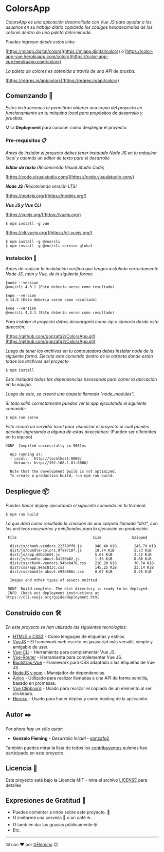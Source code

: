 # ColorsApp

_ColorsApp es una aplicación desarrollada con Vue JS para ayudar a los usuarios en su trabajo diario copiando los códigos hexadecimales de los colores dentro de una paleta determinada._

_Puedes ingresar desde estos links:_

[https://miapp.digital/colors](https://miapp.digital/colors) 
_ó_ 
[https://color-app-vue.herokuapp.com/colors](https://color-app-vue.herokuapp.com/colors)

_La paleta de colores es obtenida a través de una API de prueba._
<!-- ``` -->
[https://reqres.in/api/colors](https://reqres.in/api/colors)

<!-- ``` -->
## Comenzando 🚀

_Estas instrucciones te permitirán obtener una copia del proyecto en funcionamiento en tu máquina local para propósitos de desarrollo y pruebas._

Mira **Deployment** para conocer como desplegar el proyecto.


### Pre-requisitos 📋

_Antes de instalar el proyecto debes tener instalado Node JS en tu máquina local y además un editor de texto para el desarrollo_

***Editor de texto*** _(Recomiendo Visual Studio Code)_
<!-- ``` -->
[https://code.visualstudio.com/](https://code.visualstudio.com/)
<!-- ``` -->
***Node JS*** _(Recomiendo versión LTS)_
<!-- ``` -->
[https://nodejs.org/](https://nodejs.org/)
<!-- ``` -->
***Vue JS y Vue CLI***

[https://vuejs.org/](https://vuejs.org/)

```
$ npm install -g vue
```
[https://cli.vuejs.org/](https://cli.vuejs.org/)
```
$ npm install -g @vue/cli
$ npm install -g @vue/cli-service-global
```
### Instalación 🔧
_Antes de realizar la instalación verifica que tengas instalado correctamente Node JS, npm y Vue, de la siguiente forma:_
```
$node --version
@vue/cli 4.3.1 (Esto debería verse como resultado)
```
```
$npm --version
6.14.5 (Esto debería verse como resultado)
```
```
$vue --version
@vue/cli 4.3.1 (Esto debería verse como resultado)
```
_Para instalar el proyecto debes descargarlo como zip o clonarlo desde esta dirección:_
<!-- ``` -->
[https://github.com/gonzafg2/ColorsApp.git](https://github.com/gonzafg2/ColorsApp.git)
<!-- ``` -->

_Luego de tener los archivos en tu computadora debes instalar node de la siguiente forma. Ejecuta este comando dentro de la carpeta donde están todos los archivos del proyecto_
```
$ npm install
```
_Esto instalará todas las dependencias necesarias para correr la aplicación en tu equipo._

_Luego de esto, se creará una carpeta llamada "node_modules"._

_Si todo salió correctamente puedes ver la app ejecutando el siguiente comando:_
```
$ npm run serve
```
_Esto creará un servidor local para visualizar el proyecto al cual puedes acceder ingresando a alguna de estas direcciones:_ (Pueden ser diferentes en tu equipo)
```
DONE  Compiled successfully in 9051ms 

  App running at:
  - Local:   http://localhost:8080/ 
  - Network: http://192.168.1.81:8080/

  Note that the development build is not optimized.
  To create a production build, run npm run build.
```

## Despliegue 📦

_Puedes hacer deploy ejecutando el siguiente comando en tu terminal:_
```
$ npm run build
```
_Lo que dará como resultado la creación de una carpeta llamada "dist", con los archivos necesarios y minificados para la ejecución en producción._
```
 File                                   Size              Gzipped

  dist/js/chunk-vendors.22378ff0.js      940.40 KiB        246.79 KiB
  dist/js/bundle-colors.0fe9718f.js      18.74 KiB         5.73 KiB
  dist/js/app.ddb23e04.js                5.66 KiB          2.42 KiB
  dist/js/bundle-about.64130b02.js       1.36 KiB          0.68 KiB
  dist/css/chunk-vendors.94bc0478.css    210.20 KiB        30.74 KiB
  dist/css/app.9eac813c.css              145.25 KiB        23.14 KiB
  dist/css/bundle-about.e93e686c.css     0.67 KiB          0.25 KiB

  Images and other types of assets omitted.

 DONE  Build complete. The dist directory is ready to be deployed.
 INFO  Check out deployment instructions at https://cli.vuejs.org/guide/deployment.html
```

## Construido con 🛠️

_En este proyecto se han utilizado las siguientes tecnologías:_

* [HTML5 y CSS3](https://www.w3.org/) - Como lenguajes de etiquetas y estilos.
* [VueJS](https://vuejs.org/) - El framework web escrito en javascript más versátil, simple y amigable de usar.
* [Vue-CLI](https://cli.vuejs.org/) - Herramienta para complementar Vue JS.
* [Vue-Router](https://router.vuejs.org/) - Herramienta para complementar Vue JS.
* [Bootstrap-Vue](https://bootstrap-vue.org/) - Framework para CSS adaptado a las etiquetas de Vue JS.
* [NodeJS y npm](https://nodejs.org/) - Manejador de dependencias.
* [Axios](https://github.com/axios/axios) - Utilizado para realizar llamadas a una API de forma sencilla, basado en promesas.
* [Vue Clipboard](https://www.npmjs.com/package/vue-clipboards) - Usado para realizar el copiado de un elemento al ser clickeado.
* [Heroku](https://www.heroku.com) - Usado para hacer deploy y como hosting de la aplicación.

<!-- ## Contribuyendo 🖇️

Por favor lee el [CONTRIBUTING.md](https://gist.github.com/villanuevand/xxxxxx) para detalles de nuestro código de conducta, y el proceso para enviarnos pull requests. -->

<!-- ## Wiki 📖

Puedes encontrar mucho más de cómo utilizar este proyecto en nuestra [Wiki](https://github.com/tu/proyecto/wiki)

## Versionado 📌

Usamos [SemVer](http://semver.org/) para el versionado. Para todas las versiones disponibles, mira los [tags en este repositorio](https://github.com/tu/proyecto/tags). -->

## Autor ✒️

_Por ahora hay un sólo autor:_

* **Gonzalo Fleming** - *Desarrollo Inicial* - [gonzafg2](https://github.com/gonzafg2)

También puedes mirar la lista de todos los [contribuyentes](https://github.com/your/project/contributors) quíenes han participado en este proyecto. 

## Licencia 📄

Este proyecto está bajo la Licencia MIT - mira el archivo [LICENSE](https://github.com/gonzafg2/ColorsApp/blob/master/LICENSE) para detalles

## Expresiones de Gratitud 🎁

* Puedes comentar a otros sobre este proyecto. 📢
* O invitarme una cerveza 🍺 o un café ☕. 
* O también dar las gracias públicamente 🤓.
* Etc.



---
⌨️ con ❤️ por [GFleming](https://github.com/gonzafg2) 😊
